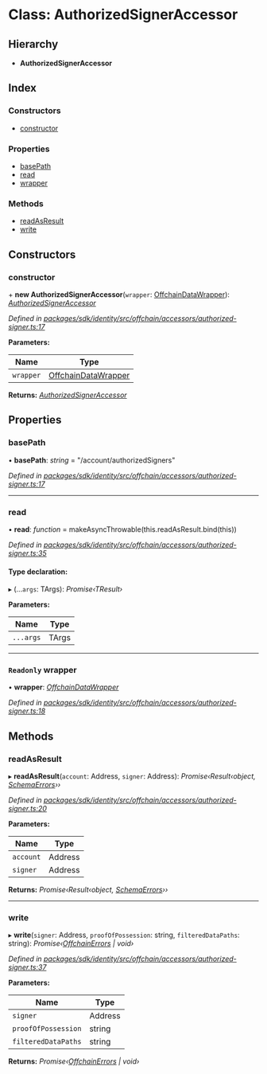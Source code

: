 # Class: AuthorizedSignerAccessor

## Hierarchy

* **AuthorizedSignerAccessor**

## Index

### Constructors

* [constructor](_offchain_accessors_authorized_signer_.authorizedsigneraccessor.md#constructor)

### Properties

* [basePath](_offchain_accessors_authorized_signer_.authorizedsigneraccessor.md#basepath)
* [read](_offchain_accessors_authorized_signer_.authorizedsigneraccessor.md#read)
* [wrapper](_offchain_accessors_authorized_signer_.authorizedsigneraccessor.md#readonly-wrapper)

### Methods

* [readAsResult](_offchain_accessors_authorized_signer_.authorizedsigneraccessor.md#readasresult)
* [write](_offchain_accessors_authorized_signer_.authorizedsigneraccessor.md#write)

## Constructors

###  constructor

\+ **new AuthorizedSignerAccessor**(`wrapper`: [OffchainDataWrapper](_offchain_data_wrapper_.offchaindatawrapper.md)): *[AuthorizedSignerAccessor](_offchain_accessors_authorized_signer_.authorizedsigneraccessor.md)*

*Defined in [packages/sdk/identity/src/offchain/accessors/authorized-signer.ts:17](https://github.com/medhak1/celo-monorepo/blob/master/packages/sdk/identity/src/offchain/accessors/authorized-signer.ts#L17)*

**Parameters:**

Name | Type |
------ | ------ |
`wrapper` | [OffchainDataWrapper](_offchain_data_wrapper_.offchaindatawrapper.md) |

**Returns:** *[AuthorizedSignerAccessor](_offchain_accessors_authorized_signer_.authorizedsigneraccessor.md)*

## Properties

###  basePath

• **basePath**: *string* = "/account/authorizedSigners"

*Defined in [packages/sdk/identity/src/offchain/accessors/authorized-signer.ts:17](https://github.com/medhak1/celo-monorepo/blob/master/packages/sdk/identity/src/offchain/accessors/authorized-signer.ts#L17)*

___

###  read

• **read**: *function* = makeAsyncThrowable(this.readAsResult.bind(this))

*Defined in [packages/sdk/identity/src/offchain/accessors/authorized-signer.ts:35](https://github.com/medhak1/celo-monorepo/blob/master/packages/sdk/identity/src/offchain/accessors/authorized-signer.ts#L35)*

#### Type declaration:

▸ (...`args`: TArgs): *Promise‹TResult›*

**Parameters:**

Name | Type |
------ | ------ |
`...args` | TArgs |

___

### `Readonly` wrapper

• **wrapper**: *[OffchainDataWrapper](_offchain_data_wrapper_.offchaindatawrapper.md)*

*Defined in [packages/sdk/identity/src/offchain/accessors/authorized-signer.ts:18](https://github.com/medhak1/celo-monorepo/blob/master/packages/sdk/identity/src/offchain/accessors/authorized-signer.ts#L18)*

## Methods

###  readAsResult

▸ **readAsResult**(`account`: Address, `signer`: Address): *Promise‹Result‹object, [SchemaErrors](../modules/_offchain_accessors_errors_.md#schemaerrors)››*

*Defined in [packages/sdk/identity/src/offchain/accessors/authorized-signer.ts:20](https://github.com/medhak1/celo-monorepo/blob/master/packages/sdk/identity/src/offchain/accessors/authorized-signer.ts#L20)*

**Parameters:**

Name | Type |
------ | ------ |
`account` | Address |
`signer` | Address |

**Returns:** *Promise‹Result‹object, [SchemaErrors](../modules/_offchain_accessors_errors_.md#schemaerrors)››*

___

###  write

▸ **write**(`signer`: Address, `proofOfPossession`: string, `filteredDataPaths`: string): *Promise‹[OffchainErrors](../modules/_offchain_data_wrapper_.md#offchainerrors) | void›*

*Defined in [packages/sdk/identity/src/offchain/accessors/authorized-signer.ts:37](https://github.com/medhak1/celo-monorepo/blob/master/packages/sdk/identity/src/offchain/accessors/authorized-signer.ts#L37)*

**Parameters:**

Name | Type |
------ | ------ |
`signer` | Address |
`proofOfPossession` | string |
`filteredDataPaths` | string |

**Returns:** *Promise‹[OffchainErrors](../modules/_offchain_data_wrapper_.md#offchainerrors) | void›*
